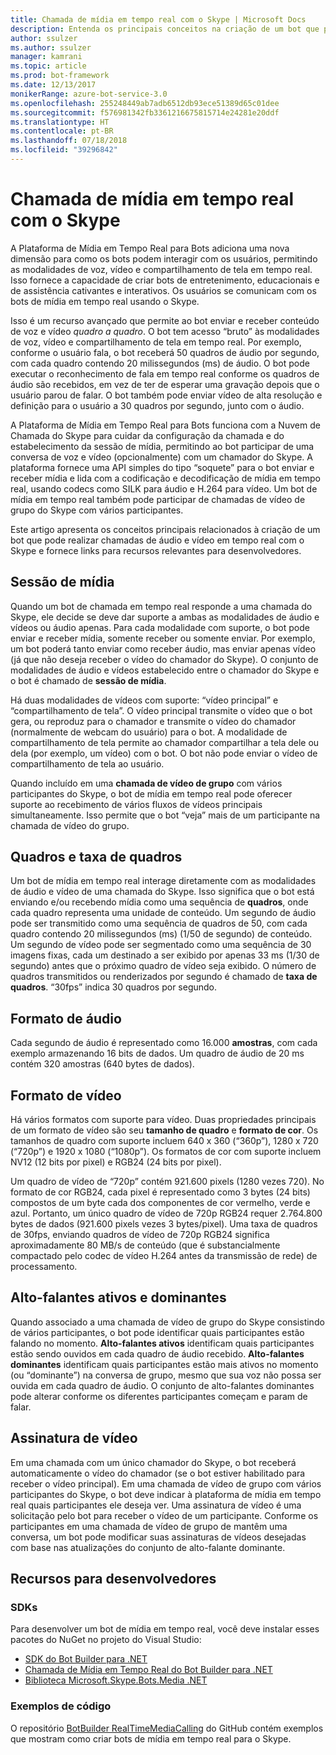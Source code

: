 ```yaml
---
title: Chamada de mídia em tempo real com o Skype | Microsoft Docs
description: Entenda os principais conceitos na criação de um bot que possa conduzir chamadas de áudio e vídeo em tempo real com o Skype, usando o SDK do Bot Builder para .NET.
author: ssulzer
ms.author: ssulzer
manager: kamrani
ms.topic: article
ms.prod: bot-framework
ms.date: 12/13/2017
monikerRange: azure-bot-service-3.0
ms.openlocfilehash: 255248449ab7adb6512db93ece51389d65c01dee
ms.sourcegitcommit: f576981342fb3361216675815714e24281e20ddf
ms.translationtype: HT
ms.contentlocale: pt-BR
ms.lasthandoff: 07/18/2018
ms.locfileid: "39296842"
---
```

# <a name="real-time-media-calling-with-skype"></a>Chamada de mídia em tempo real com o Skype

A Plataforma de Mídia em Tempo Real para Bots adiciona uma nova dimensão para como os bots podem interagir com os usuários, permitindo as modalidades de voz, vídeo e compartilhamento de tela em tempo real. Isso fornece a capacidade de criar bots de entretenimento, educacionais e de assistência cativantes e interativos. Os usuários se comunicam com os bots de mídia em tempo real usando o Skype.

Isso é um recurso avançado que permite ao bot enviar e receber conteúdo de voz e vídeo *quadro a quadro*. O bot tem acesso “bruto” às modalidades de voz, vídeo e compartilhamento de tela em tempo real. Por exemplo, conforme o usuário fala, o bot receberá 50 quadros de áudio por segundo, com cada quadro contendo 20 milissegundos (ms) de áudio. O bot pode executar o reconhecimento de fala em tempo real conforme os quadros de áudio são recebidos, em vez de ter de esperar uma gravação depois que o usuário parou de falar. O bot também pode enviar vídeo de alta resolução e definição para o usuário a 30 quadros por segundo, junto com o áudio.

A Plataforma de Mídia em Tempo Real para Bots funciona com a Nuvem de Chamada do Skype para cuidar da configuração da chamada e do estabelecimento da sessão de mídia, permitindo ao bot participar de uma conversa de voz e vídeo (opcionalmente) com um chamador do Skype. A plataforma fornece uma API simples do tipo “soquete” para o bot enviar e receber mídia e lida com a codificação e decodificação de mídia em tempo real, usando codecs como SILK para áudio e H.264 para vídeo. Um bot de mídia em tempo real também pode participar de chamadas de vídeo de grupo do Skype com vários participantes.

Este artigo apresenta os conceitos principais relacionados à criação de um bot que pode realizar chamadas de áudio e vídeo em tempo real com o Skype e fornece links para recursos relevantes para desenvolvedores.

## <a name="media-session"></a>Sessão de mídia
Quando um bot de chamada em tempo real responde a uma chamada do Skype, ele decide se deve dar suporte a ambas as modalidades de áudio e vídeos ou áudio apenas. Para cada modalidade com suporte, o bot pode enviar e receber mídia, somente receber ou somente enviar. Por exemplo, um bot poderá tanto enviar como receber áudio, mas enviar apenas vídeo (já que não deseja receber o vídeo do chamador do Skype). O conjunto de modalidades de áudio e vídeos estabelecido entre o chamador do Skype e o bot é chamado de **sessão de mídia**.

Há duas modalidades de vídeos com suporte: “vídeo principal” e “compartilhamento de tela”. O vídeo principal transmite o vídeo que o bot gera, ou reproduz para o chamador e transmite o vídeo do chamador (normalmente de webcam do usuário) para o bot. A modalidade de compartilhamento de tela permite ao chamador compartilhar a tela dele ou dela (por exemplo, um vídeo) com o bot. O bot não pode enviar o vídeo de compartilhamento de tela ao usuário.

Quando incluído em uma **chamada de vídeo de grupo** com vários participantes do Skype, o bot de mídia em tempo real pode oferecer suporte ao recebimento de vários fluxos de vídeos principais simultaneamente. Isso permite que o bot “veja” mais de um participante na chamada de vídeo do grupo.

## <a name="frames-and-frame-rate"></a>Quadros e taxa de quadros
Um bot de mídia em tempo real interage diretamente com as modalidades de áudio e vídeo de uma chamada do Skype. Isso significa que o bot está enviando e/ou recebendo mídia como uma sequência de **quadros**, onde cada quadro representa uma unidade de conteúdo. Um segundo de áudio pode ser transmitido como uma sequência de quadros de 50, com cada quadro contendo 20 milissegundos (ms) (1/50 de segundo) de conteúdo. Um segundo de vídeo pode ser segmentado como uma sequência de 30 imagens fixas, cada um destinado a ser exibido por apenas 33 ms (1/30 de segundo) antes que o próximo quadro de vídeo seja exibido. O número de quadros transmitidos ou renderizados por segundo é chamado de **taxa de quadros**. “30fps” indica 30 quadros por segundo.

## <a name="audio-format"></a>Formato de áudio
Cada segundo de áudio é representado como 16.000 **amostras**, com cada exemplo armazenando 16 bits de dados. Um quadro de áudio de 20 ms contém 320 amostras (640 bytes de dados).

## <a name="video-format"></a>Formato de vídeo
Há vários formatos com suporte para vídeo. Duas propriedades principais de um formato de vídeo são seu **tamanho de quadro** e **formato de cor**. Os tamanhos de quadro com suporte incluem 640 x 360 (“360p”), 1280 x 720 (“720p”) e 1920 x 1080 (“1080p”). Os formatos de cor com suporte incluem NV12 (12 bits por pixel) e RGB24 (24 bits por pixel).

Um quadro de vídeo de “720p” contém 921.600 pixels (1280 vezes 720). No formato de cor RGB24, cada pixel é representado como 3 bytes (24 bits) compostos de um byte cada dos componentes de cor vermelho, verde e azul. Portanto, um único quadro de vídeo de 720p RGB24 requer 2.764.800 bytes de dados (921.600 pixels vezes 3 bytes/pixel). Uma taxa de quadros de 30fps, enviando quadros de vídeo de 720p RGB24 significa aproximadamente 80 MB/s de conteúdo (que é substancialmente compactado pelo codec de vídeo H.264 antes da transmissão de rede) de processamento.

## <a name="active-and-dominant-speakers"></a>Alto-falantes ativos e dominantes
Quando associado a uma chamada de vídeo de grupo do Skype consistindo de vários participantes, o bot pode identificar quais participantes estão falando no momento. **Alto-falantes ativos** identificam quais participantes estão sendo ouvidos em cada quadro de áudio recebido. **Alto-falantes dominantes** identificam quais participantes estão mais ativos no momento (ou “dominante”) na conversa de grupo, mesmo que sua voz não possa ser ouvida em cada quadro de áudio. O conjunto de alto-falantes dominantes pode alterar conforme os diferentes participantes começam e param de falar.

## <a name="video-subscription"></a>Assinatura de vídeo
Em uma chamada com um único chamador do Skype, o bot receberá automaticamente o vídeo do chamador (se o bot estiver habilitado para receber o vídeo principal). Em uma chamada de vídeo de grupo com vários participantes do Skype, o bot deve indicar à plataforma de mídia em tempo real quais participantes ele deseja ver. Uma assinatura de vídeo é uma solicitação pelo bot para receber o vídeo de um participante. Conforme os participantes em uma chamada de vídeo de grupo de mantêm uma conversa, um bot pode modificar suas assinaturas de vídeos desejadas com base nas atualizações do conjunto de alto-falante dominante.

## <a name="developer-resources"></a>Recursos para desenvolvedores 

### <a name="sdks"></a>SDKs

Para desenvolver um bot de mídia em tempo real, você deve instalar esses pacotes do NuGet no projeto do Visual Studio:

- [SDK do Bot Builder para .NET](bot-builder-dotnet-overview.md)
- [Chamada de Mídia em Tempo Real do Bot Builder para .NET](https://www.nuget.org/packages?q=Bot.Builder.RealTimeMediaCalling)
- [Biblioteca Microsoft.Skype.Bots.Media .NET](https://www.nuget.org/packages?q=Microsoft.Skype.Bots.Media)

### <a name="code-samples"></a>Exemplos de código

O repositório [BotBuilder RealTimeMediaCalling](https://github.com/Microsoft/BotBuilder-RealTimeMediaCalling) do GitHub contém exemplos que mostram como criar bots de mídia em tempo real para o Skype.
